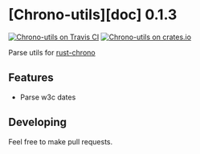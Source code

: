 [Chrono-utils][doc] 0.1.3
====================

[![Chrono-utils on Travis CI][travis-image]][travis]
[![Chrono-utils on crates.io][cratesio-image]][cratesio]

[travis-image]: https://travis-ci.org/svmk/rust-chrono-utils.svg?branch=master
[travis]: https://travis-ci.org/svmk/rust-chrono-utils
[cratesio-image]: https://img.shields.io/crates/v/chrono_utils.svg
[cratesio]: https://crates.io/crates/chrono_utils

Parse utils for [rust-chrono](https://github.com/lifthrasiir/rust-chrono)

## Features

* Parse w3c dates

## Developing

Feel free to make pull requests.
